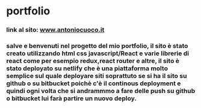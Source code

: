# portfolio

### link al sito: www.antoniocuoco.it

### salve e benvenuti nel progetto del mio portfolio, il sito è stato creato utilizzando html css javascript/React e varie librerie di react come per esempio redux,react router e altre, il sito è stato deployato su netlify che è una piattaforma molto semplice sul quale deployare siti soprattuto se si ha il sito su github o su bitbucket poichè c'è il continous deployment e quindi ogni volta che si andrammmo a fare delle push su github o bitbucket lui farà partire un nuovo deploy. 
